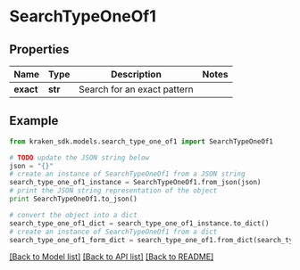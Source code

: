 # SearchTypeOneOf1


## Properties
Name | Type | Description | Notes
------------ | ------------- | ------------- | -------------
**exact** | **str** | Search for an exact pattern | 

## Example

```python
from kraken_sdk.models.search_type_one_of1 import SearchTypeOneOf1

# TODO update the JSON string below
json = "{}"
# create an instance of SearchTypeOneOf1 from a JSON string
search_type_one_of1_instance = SearchTypeOneOf1.from_json(json)
# print the JSON string representation of the object
print SearchTypeOneOf1.to_json()

# convert the object into a dict
search_type_one_of1_dict = search_type_one_of1_instance.to_dict()
# create an instance of SearchTypeOneOf1 from a dict
search_type_one_of1_form_dict = search_type_one_of1.from_dict(search_type_one_of1_dict)
```
[[Back to Model list]](../README.md#documentation-for-models) [[Back to API list]](../README.md#documentation-for-api-endpoints) [[Back to README]](../README.md)


